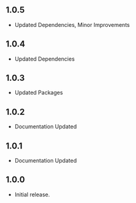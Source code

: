 

## 1.0.5
- Updated Dependencies, Minor Improvements

## 1.0.4
- Updated Dependencies

## 1.0.3
- Updated Packages

## 1.0.2
- Documentation Updated

## 1.0.1
- Documentation Updated

## 1.0.0
- Initial release.